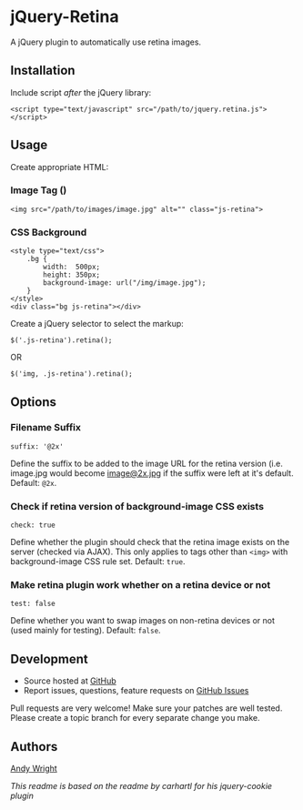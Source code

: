jQuery-Retina
=============

A jQuery plugin to automatically use retina images.

## Installation

Include script *after* the jQuery library:

    <script type="text/javascript" src="/path/to/jquery.retina.js"></script>

## Usage

Create appropriate HTML:

### Image Tag (<img>)

    <img src="/path/to/images/image.jpg" alt="" class="js-retina">

### CSS Background

    <style type="text/css">
        .bg {
            width:  500px;
            height: 350px;
            background-image: url("/img/image.jpg");
        }
    </style>
    <div class="bg js-retina"></div>

Create a jQuery selector to select the markup:

    $('.js-retina').retina();

OR

    $('img, .js-retina').retina();

## Options

### Filename Suffix

    suffix: '@2x'

Define the suffix to be added to the image URL for the retina version (i.e. image.jpg would become image@2x.jpg if the suffix were left at it's default. Default: `@2x`.

### Check if retina version of background-image CSS exists

    check: true

Define whether the plugin should check that the retina image exists on the server (checked via AJAX). This only applies to tags other than `<img>` with background-image CSS rule set. Default: `true`.

### Make retina plugin work whether on a retina device or not

    test: false

Define whether you want to swap images on non-retina devices or not (used mainly for testing). Default: `false`.

## Development

- Source hosted at [GitHub](https://github.com/atwright147/jquery-retina)
- Report issues, questions, feature requests on [GitHub Issues](https://github.com/atwright147/jquery-retina/issues)

Pull requests are very welcome! Make sure your patches are well tested. Please create a topic branch for every separate change you make.

## Authors

[Andy Wright](https://github.com/atwright147)

*This readme is based on the readme by carhartl for his jquery-cookie plugin*